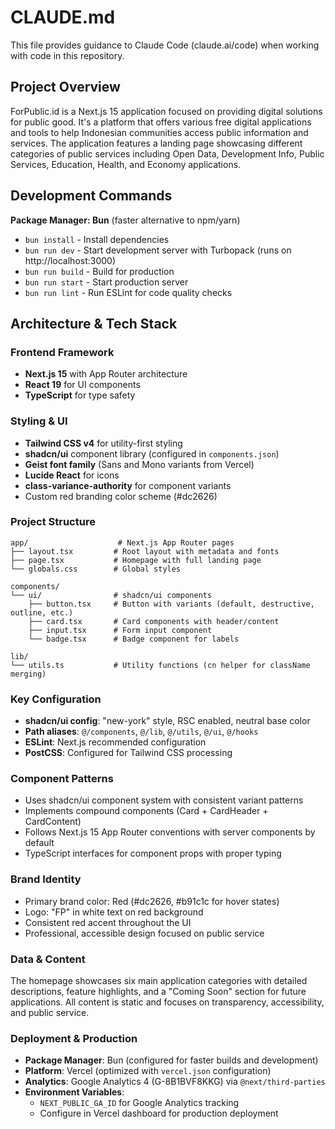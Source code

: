 # CLAUDE.md

This file provides guidance to Claude Code (claude.ai/code) when working with code in this repository.

## Project Overview

ForPublic.id is a Next.js 15 application focused on providing digital solutions for public good. It's a platform that offers various free digital applications and tools to help Indonesian communities access public information and services. The application features a landing page showcasing different categories of public services including Open Data, Development Info, Public Services, Education, Health, and Economy applications.

## Development Commands

**Package Manager: Bun** (faster alternative to npm/yarn)
- `bun install` - Install dependencies
- `bun run dev` - Start development server with Turbopack (runs on http://localhost:3000)
- `bun run build` - Build for production
- `bun run start` - Start production server
- `bun run lint` - Run ESLint for code quality checks

## Architecture & Tech Stack

### Frontend Framework
- **Next.js 15** with App Router architecture
- **React 19** for UI components
- **TypeScript** for type safety

### Styling & UI
- **Tailwind CSS v4** for utility-first styling
- **shadcn/ui** component library (configured in `components.json`)
- **Geist font family** (Sans and Mono variants from Vercel)
- **Lucide React** for icons
- **class-variance-authority** for component variants
- Custom red branding color scheme (#dc2626)

### Project Structure
```
app/                    # Next.js App Router pages
├── layout.tsx         # Root layout with metadata and fonts
├── page.tsx           # Homepage with full landing page
└── globals.css        # Global styles

components/
└── ui/                # shadcn/ui components
    ├── button.tsx     # Button with variants (default, destructive, outline, etc.)
    ├── card.tsx       # Card components with header/content
    ├── input.tsx      # Form input component
    └── badge.tsx      # Badge component for labels

lib/
└── utils.ts           # Utility functions (cn helper for className merging)
```

### Key Configuration
- **shadcn/ui config**: "new-york" style, RSC enabled, neutral base color
- **Path aliases**: `@/components`, `@/lib`, `@/utils`, `@/ui`, `@/hooks`
- **ESLint**: Next.js recommended configuration
- **PostCSS**: Configured for Tailwind CSS processing

### Component Patterns
- Uses shadcn/ui component system with consistent variant patterns
- Implements compound components (Card + CardHeader + CardContent)
- Follows Next.js 15 App Router conventions with server components by default
- TypeScript interfaces for component props with proper typing

### Brand Identity
- Primary brand color: Red (#dc2626, #b91c1c for hover states)
- Logo: "FP" in white text on red background
- Consistent red accent throughout the UI
- Professional, accessible design focused on public service

### Data & Content
The homepage showcases six main application categories with detailed descriptions, feature highlights, and a "Coming Soon" section for future applications. All content is static and focuses on transparency, accessibility, and public service.

### Deployment & Production
- **Package Manager**: Bun (configured for faster builds and development)
- **Platform**: Vercel (optimized with `vercel.json` configuration)
- **Analytics**: Google Analytics 4 (G-8B1BVF8KKG) via `@next/third-parties`
- **Environment Variables**: 
  - `NEXT_PUBLIC_GA_ID` for Google Analytics tracking
  - Configure in Vercel dashboard for production deployment